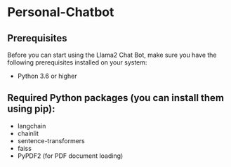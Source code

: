 # Personal-Chatbot
## Prerequisites
Before you can start using the Llama2 Chat Bot, make sure you have the following prerequisites installed on your system:

- Python 3.6 or higher
## Required Python packages (you can install them using pip):
- langchain
- chainlit
- sentence-transformers
- faiss
- PyPDF2 (for PDF document loading)
